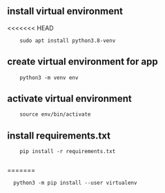 ## install virtual environment

<<<<<<< HEAD
```
    sudo apt install python3.8-venv

```

## create virtual environment for app

```
    python3 -m venv env

```

## activate virtual environment

```
    source env/bin/activate

```

## install requirements.txt

```
    pip install -r requirements.txt
    
```

=======

```
  python3 -m pip install --user virtualenv

```
